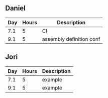 ## Daniel

| Day | Hours | Description |
|-----|--------|-------------|
| 7.1 | 5 | CI
| 9.1 | 5 | assembly definition conf


## Jori


| Day | Hours | Description |
|-----|--------|-------------|
| 7.1 | 5 | example
| 9.1 | 5 | example